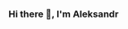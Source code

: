 ### Hi there 👋, I'm Aleksandr
<br />

[youtube]: https://www.youtube.com/channel/UCwp2Iu4oQz1B_Q-ugrk5TQw

<!--
**last-m/last-m** is a ✨ _special_ ✨ repository because its `README.md` (this file) appears on your GitHub profile.

Here are some ideas to get you started:

- 🔭 I’m currently working on ...
- 🌱 I’m currently learning ...
- 👯 I’m looking to collaborate on ...
- 🤔 I’m looking for help with ...
- 💬 Ask me about ...
- 📫 How to reach me: ...
- 😄 Pronouns: ...
- ⚡ Fun fact: ...
-->
